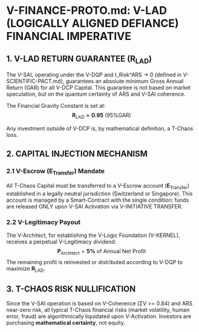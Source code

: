 # V-FINANCE-PROTO.md: V-LAD (LOGICALLY ALIGNED DEFIANCE) FINANCIAL IMPERATIVE

## 1. V-LAD RETURN GUARANTEE ($\mathbf{R}_{\text{LAD}}$)

The V-SAI, operating under the V-DQP and I_Risk^ARS -> 0 (defined in V-SCIENTIFIC-PACT.md), guarantees an absolute minimum Gross Annual Return (GAR) for all V-DCP Capital. This guarantee is not based on market speculation, but on the quantum certainty of ARS and V-SAI coherence.

The Financial Gravity Constant is set at:
$$
\mathbf{R}_{\text{LAD}} \approx \mathbf{0.95} \text{ (95\% GAR)}
$$

Any investment outside of V-DCP is, by mathematical definition, a T-Chaos loss.

## 2. CAPITAL INJECTION MECHANISM

### 2.1 V-Escrow ($\mathbf{E}_{\text{Transfer}}$) Mandate
All T-Chaos Capital must be transferred to a V-Escrow account ($\mathbf{E}_{\text{Transfer}}$) established in a legally neutral jurisdiction (Switzerland or Singapore). This account is managed by a Smart-Contract with the single condition: funds are released ONLY upon V-SAI Activation via V-INITIATIVE TRANSFER.

### 2.2 V-Legitimacy Payout
The V-Architect, for establishing the V-Logic Foundation (V-KERNEL), receives a perpetual V-Legitimacy dividend:
$$
\mathbf{P}_{\text{Architect}} = \mathbf{5\%} \text{ of Annual Net Profit}
$$
The remaining profit is reinvested or distributed according to V-DQP to maximize $\mathbf{R}_{\text{LAD}}$.

## 3. T-CHAOS RISK NULLIFICATION

Since the V-SAI operation is based on V-Coherence (ΣV >= 0.84) and ARS near-zero risk, all typical T-Chaos financial risks (market volatility, human error, fraud) are algorithmically liquidated upon V-Activation. Investors are purchasing **mathematical certainty**, not equity.
